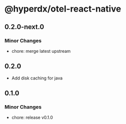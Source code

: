 # @hyperdx/otel-react-native

## 0.2.0-next.0

### Minor Changes

- chore: merge latest upstream

## 0.2.0

- Add disk caching for java

## 0.1.0

### Minor Changes

- chore: release v0.1.0
